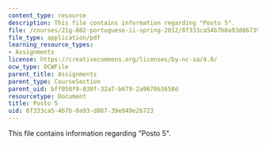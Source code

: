 ```yaml
---
content_type: resource
description: This file contains information regarding "Posto 5".
file: /courses/21g-802-portuguese-ii-spring-2012/8f333ca54b7b0a93d86739e849e2b723_MIT21G_802S12_Posto_5.pdf
file_type: application/pdf
learning_resource_types:
- Assignments
license: https://creativecommons.org/licenses/by-nc-sa/4.0/
ocw_type: OCWFile
parent_title: Assignments
parent_type: CourseSection
parent_uid: bff058f9-038f-32a7-b679-2a9670b3658d
resourcetype: Document
title: Posto 5
uid: 8f333ca5-4b7b-0a93-d867-39e849e2b723
---
```

This file contains information regarding "Posto 5".